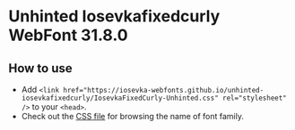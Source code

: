 # Unhinted Iosevkafixedcurly WebFont 31.8.0

## How to use

- Add `<link href="https://iosevka-webfonts.github.io/unhinted-iosevkafixedcurly/IosevkaFixedCurly-Unhinted.css" rel="stylesheet" />` to your `<head>`.
- Check out the [CSS file](./IosevkaFixedCurly-Unhinted.css) for browsing the name of font family.
